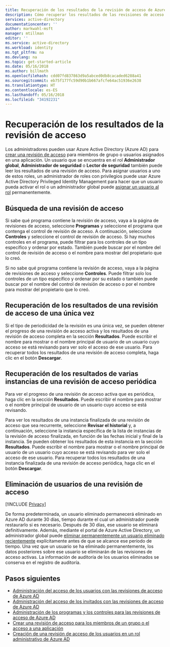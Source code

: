 ```yaml
---
title: Recuperación de los resultados de la revisión de acceso de Azure AD | Microsoft Docs
description: Cómo recuperar los resultados de las revisiones de acceso de Azure Active Directory.
services: active-directory
documentationcenter: ''
author: markwahl-msft
manager: mtillman
editor: ''
ms.service: active-directory
ms.workload: identity
ms.tgt_pltfrm: na
ms.devlang: na
ms.topic: get-started-article
ms.date: 05/16/2018
ms.author: billmath
ms.openlocfilehash: cdd07fd837863d9a5abced0db8cacaded6288a41
ms.sourcegitcommit: eb75f177fc59d90b1b667afcfe64ac51936e2638
ms.translationtype: HT
ms.contentlocale: es-ES
ms.lasthandoff: 05/16/2018
ms.locfileid: "34192231"
---
```

# <a name="retrieve-access-review-results"></a>Recuperación de los resultados de la revisión de acceso

Los administradores pueden usar Azure Active Directory (Azure AD) para [crear una revisión de acceso](active-directory-azure-ad-controls-create-access-review.md) para miembros de grupo o usuarios asignados en una aplicación.  Un usuario que se encuentra en el rol **Administrador global**, **Administrador de seguridad** o **Lector de seguridad** también puede leer los resultados de una revisión de acceso.  Para asignar usuarios a uno de estos roles, un administrador de roles con privilegios puede usar Azure Active Directory Privileged Identity Management para hacer que un usuario pueda activar el rol o un administrador global puede [asignar un usuario al rol](active-directory-users-assign-role-azure-portal.md) permanentemente.

## <a name="locating-an-access-review"></a>Búsqueda de una revisión de acceso

Si sabe qué programa contiene la revisión de acceso, vaya a la página de revisiones de acceso, seleccione **Programas** y seleccione el programa que contenga el control de revisión de acceso.  A continuación, seleccione **Controles** y seleccione el control de revisión de acceso. Si hay muchos controles en el programa, puede filtrar para los controles de un tipo específico y ordenar por estado. También puede buscar por el nombre del control de revisión de acceso o el nombre para mostrar del propietario que lo creó. 

Si no sabe qué programa contiene la revisión de acceso, vaya a la página de revisiones de acceso y seleccione **Controles**.  Puede filtrar solo los controles de un tipo específico y ordenar por su estado o también puede buscar por el nombre del control de revisión de acceso o por el nombre para mostrar del propietario que lo creó. 

## <a name="retrieving-the-results-for-a-one-time-access-review"></a>Recuperación de los resultados de una revisión de acceso de una única vez

Si el tipo de periodicidad de la revisión es una única vez, se pueden obtener el progreso de una revisión de acceso activa y los resultados de una revisión de acceso completa en la sección **Resultados**.  Puede escribir el nombre para mostrar o el nombre principal de usuario de un usuario cuyo acceso se está revisando para ver solo el acceso de ese usuario.  Para recuperar todos los resultados de una revisión de acceso completa, haga clic en el botón **Descargar**.

## <a name="retrieving-the-results-for-multiple-instances-of-a-recurring-access-review"></a>Recuperación de los resultados de varias instancias de una revisión de acceso periódica

Para ver el progreso de una revisión de acceso activa que es periódica, haga clic en la sección **Resultados**.  Puede escribir el nombre para mostrar o el nombre principal de usuario de un usuario cuyo acceso se está revisando.

Para ver los resultados de una instancia finalizada de una revisión de acceso que sea recurrente, seleccione **Revisar el historial** y, a continuación, seleccione la instancia específica de la lista de instancias de la revisión de acceso finalizada, en función de las fechas inicial y final de la instancia.   Se pueden obtener los resultados de esta instancia en la sección **Resultados**.  Puede escribir el nombre para mostrar o el nombre principal de usuario de un usuario cuyo acceso se está revisando para ver solo el acceso de ese usuario.  Para recuperar todos los resultados de una instancia finalizada de una revisión de acceso periódica, haga clic en el botón **Descargar**.


## <a name="removing-users-from-an-access-review"></a>Eliminación de usuarios de una revisión de acceso

[!INCLUDE [Privacy](../../includes/gdpr-intro-sentence.md)]

De forma predeterminada, un usuario eliminado permanecerá eliminado en Azure AD durante 30 días, tiempo durante el cual un administrador puede restaurarlo si es necesario.  Después de 30 días, ese usuario se eliminará definitivamente.  Además, mediante el portal de Azure Active Directory, un administrador global puede [eliminar permanentemente un usuario eliminado recientemente](active-directory-users-restore.md) explícitamente antes de que se alcance ese período de tiempo.  Una vez que un usuario se ha eliminado permanentemente, los datos posteriores sobre ese usuario se eliminarán de las revisiones de acceso activas.  La información de auditoría de los usuarios eliminados se conserva en el registro de auditoría.

## <a name="next-steps"></a>Pasos siguientes

- [Administración del acceso de los usuarios con las revisiones de acceso de Azure AD](active-directory-azure-ad-controls-manage-user-access-with-access-reviews.md)
- [Administración del acceso de los invitados con las revisiones de acceso de Azure AD](active-directory-azure-ad-controls-manage-guest-access-with-access-reviews.md)
- [Administración de los programas y los controles para las revisiones de acceso de Azure AD](active-directory-azure-ad-controls-manage-programs-controls.md)
- [Crear una revisión de acceso para los miembros de un grupo o el acceso a una aplicación](active-directory-azure-ad-controls-create-access-review.md)
- [Creación de una revisión de acceso de los usuarios en un rol administrativo de Azure AD](active-directory-privileged-identity-management-how-to-start-security-review.md)


